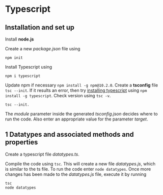 # Typescript 

## Installation and set up

Install **node.js**

Create a new *package.json* file using
```
npm init
```
Install Typescript using 
```
npm i typescript
```
Update npm if necessary `npm install -g npm@10.2.0`. Create a **tsconfig** file `tsc --init`. If it results an error, then try [installing typescript](https://stackoverflow.com/a/36917406) using 
`npm install -g typescript`. Check version using `tsc -v`. 

```
tsc --init. 
```
The *module* parameter inside the generated *tsconfig.json* decides where to run the code. Also enter an appropriate value for the parameter *target*.

## 1 Datatypes and associated methods and properties

Create a typescript file *datatypes.ts*.

Compile the code using `tsc`. This will create a new file *datatypes.js*, which is similar to the ts file. To run the code enter `node datatypes`. Once more changes has been made to the *datatypes.js* file, execute it by running

```
tsc
node datatypes
```